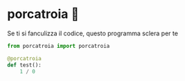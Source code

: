 # porcatroia 🤬

Se ti si fanculizza il codice, questo programma sclera per te

```python
from porcatroia import porcatroia

@porcatroia
def test():
    1 / 0
